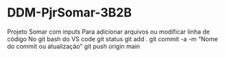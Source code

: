 # DDM-PjrSomar-3B2B
Projeto Somar com inputs
Para adicionar arquivos ou modificar linha de código
No git bash do VS code 
git status
git add .
git commit -a -m “Nome do commit ou atualização”
git push origin main
